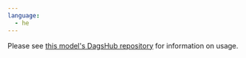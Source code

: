 ```yaml
---
language:
  - he
---
```


Please see [this model's DagsHub repository](https://dagshub.com/morrisalp/unikud) for information on usage.